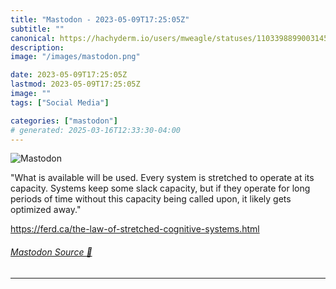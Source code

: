 ```yaml
---
title: "Mastodon - 2023-05-09T17:25:05Z"
subtitle: ""
canonical: https://hachyderm.io/users/mweagle/statuses/110339889900314525
description:
image: "/images/mastodon.png"

date: 2023-05-09T17:25:05Z
lastmod: 2023-05-09T17:25:05Z
image: ""
tags: ["Social Media"]

categories: ["mastodon"]
# generated: 2025-03-16T12:33:30-04:00
---
```

![Mastodon](/images/mastodon.png)

<p>&quot;What is available will be used. Every system is stretched to operate at its capacity. Systems keep some slack capacity, but if they operate for long periods of time without this capacity being called upon, it likely gets optimized away.&quot;</p><p><a href="https://ferd.ca/the-law-of-stretched-cognitive-systems.html" target="_blank" rel="nofollow noopener noreferrer" translate="no"><span class="invisible">https://</span><span class="ellipsis">ferd.ca/the-law-of-stretched-c</span><span class="invisible">ognitive-systems.html</span></a></p>


###### [Mastodon Source 🐘](https://hachyderm.io/@mweagle/110339889900314525)

___
